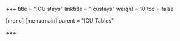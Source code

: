 +++
title = "ICU stays"
linktitle = "icustays"
weight = 10
toc = false

[menu]
  [menu.main]
    parent = "ICU Tables"

+++